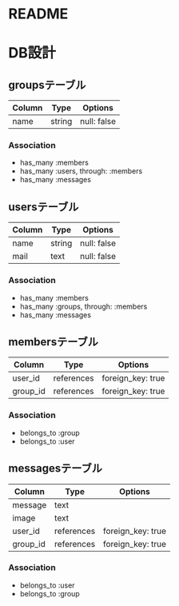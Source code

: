 # README

# DB設計

## groupsテーブル

|Column|Type|Options|
|------|----|-------|
|name|string|null: false|

### Association
- has_many :members
- has_many :users, through: :members
- has_many :messages


## usersテーブル

|Column|Type|Options|
|------|----|-------|
|name|string|null: false|
|mail|text|null: false|

### Association
- has_many :members
- has_many :groups, through: :members
- has_many :messages


## membersテーブル

|Column|Type|Options|
|------|----|-------|
|user_id|references|foreign_key: true|
|group_id|references|foreign_key: true|

### Association
- belongs_to :group
- belongs_to :user


## messagesテーブル

|Column|Type|Options|
|------|----|-------|
|message|text|
|image|text|
|user_id|references|foreign_key: true|
|group_id|references|foreign_key: true|

### Association
- belongs_to :user
- belongs_to :group
